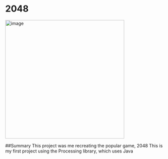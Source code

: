 # 2048

<img width="377" alt="image" src="https://user-images.githubusercontent.com/74025356/159142034-f8a0a53f-ab93-4840-a3cd-bb58aa8b2a38.png">

##Summary
This project was me recreating the popular game, 2048
This is my first project using the Processing library, which uses Java

